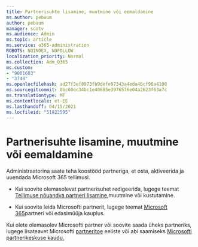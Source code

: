 ```yaml
---
title: Partnerisuhte lisamine, muutmine või eemaldamine
ms.author: pebaum
author: pebaum
manager: scotv
ms.audience: Admin
ms.topic: article
ms.service: o365-administration
ROBOTS: NOINDEX, NOFOLLOW
localization_priority: Normal
ms.collection: Adm_O365
ms.custom:
- "9001683"
- "3748"
ms.openlocfilehash: ad27f3ef8973fb9defe97343a4eda46cf96a4100
ms.sourcegitcommit: 8bc60ec34bc1e40685e3976576e04a2623f63a7c
ms.translationtype: MT
ms.contentlocale: et-EE
ms.lasthandoff: 04/15/2021
ms.locfileid: "51822595"
---
```

# <a name="add-change-or-remove-a-partner-relationship"></a>Partnerisuhte lisamine, muutmine või eemaldamine

Administraatorina saate teha koostööd partneriga, et osta, aktiveerida ja uuendada Microsoft 365 tellimusi. 

- Kui soovite olemasolevat partnerisuhet redigeerida, lugege teemat [Tellimuse nõuandva partneri lisamine,](https://docs.microsoft.com/microsoft-365/admin/misc/add-partner?view=o365-worldwide)muutmine või kustutamine.

- Kui soovite leida Microsofti partnerit, lugege teemat [Microsoft 365](https://docs.microsoft.com/microsoft-365/admin/manage/find-your-partner-or-reseller?view=o365-worldwide)partneri või edasimüüja kauplus.

Kui olete olemasolev Microsofti partner või soovite saada üheks partneriks, lugege lisateavet Microsofti [partneritoe](https://support.microsoft.com/help/4499930/partner-center-overview) eeliste või abi saamiseks [Microsofti partnerikeskuse kaudu.](https://aka.ms/partnersupport)
